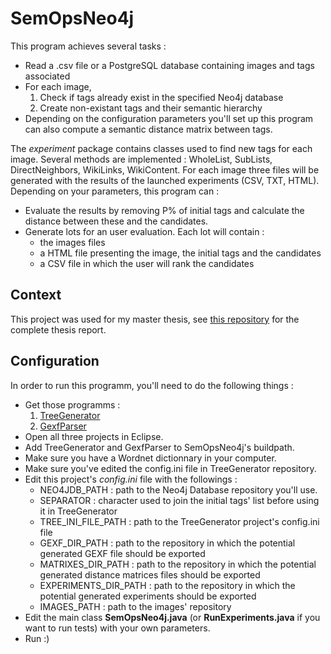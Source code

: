 # SemOpsNeo4j
This program achieves several tasks :
- Read a .csv file or a PostgreSQL database containing images and tags associated
- For each image, 
  1. Check if tags already exist in the specified Neo4j database
  2. Create non-existant tags and their semantic hierarchy
- Depending on the configuration parameters you'll set up this program can also compute a semantic distance matrix between tags.

The *experiment* package contains classes used to find new tags for each image. Several methods are implemented : WholeList, SubLists, DirectNeighbors, WikiLinks, WikiContent. For each image three files will be generated with the results of the launched experiments (CSV, TXT, HTML).
Depending on your parameters, this program can :
- Evaluate the results by removing P% of initial tags and calculate the distance between these and the candidates.
- Generate lots for an user evaluation. Each lot will contain :
	- the images files
	- a HTML file presenting the image, the initial tags and the candidates
	- a CSV file in which the user will rank the candidates

## Context
This project was used for my master thesis, see [this repository](https://github.com/Mogier/master-thesis) for the complete thesis report.

## Configuration
In order to run this programm, you'll need to do the following things :
- Get those programms : 
  1. [TreeGenerator](https://github.com/Mogier/terms-analysis)
  2. [GexfParser](https://github.com/Mogier/GexfParserForNeo4jDB)
- Open all three projects in Eclipse.
- Add TreeGenerator and GexfParser to SemOpsNeo4j's buildpath.
- Make sure you have a Wordnet dictionnary in your computer.
- Make sure you've edited the config.ini file in TreeGenerator repository.
- Edit this project's *config.ini* file with the followings :
	- NEO4JDB_PATH : path to the Neo4j Database repository you'll use.
	- SEPARATOR : character used to join the initial tags' list before using it in TreeGenerator
	- TREE_INI_FILE_PATH : path to the TreeGenerator project's config.ini file
	- GEXF_DIR_PATH : path to the repository in which the potential generated GEXF file should be exported
	- MATRIXES_DIR_PATH : path to the repository in which the potential generated distance matrices files should be exported
	- EXPERIMENTS_DIR_PATH : path to the repository in which the potential generated experiments should be exported
	- IMAGES_PATH : path to the images' repository
- Edit the main class **SemOpsNeo4j.java** (or **RunExperiments.java** if you want to run tests) with your own parameters.
- Run :)